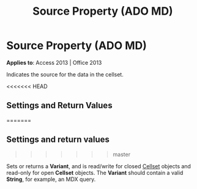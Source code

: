 ﻿---
title: Source Property (ADO MD)
TOCTitle: Source Property (ADO MD)
ms:assetid: 956e8bf4-a1af-3202-b289-61073a14ee6c
ms:mtpsurl: https://msdn.microsoft.com/library/JJ249664(v=office.15)
ms:contentKeyID: 48546431
ms.date: 09/18/2015
mtps_version: v=office.15
---

# Source Property (ADO MD)


**Applies to**: Access 2013 | Office 2013

Indicates the source for the data in the cellset.

<<<<<<< HEAD
## Settings and Return Values
=======
## Settings and return values
>>>>>>> master

Sets or returns a **Variant**, and is read/write for closed [Cellset](cellset-object-ado-md.md) objects and read-only for open **Cellset** objects. The **Variant** should contain a valid **String**, for example, an MDX query.

